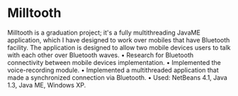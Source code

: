 # Milltooth

Milltooth is a graduation project; it's a fully multithreading JavaME application, which I have designed to work over mobiles that have Bluetooth facility. The application is designed to allow two mobile devices users to talk with each other over Bluetooth waves.
•	Research for Bluetooth connectivity between mobile devices implementation.
•	Implemented the voice-recording module.
•	Implemented a multithreaded application that made a synchronized connection via Bluetooth.
•	Used: NetBeans 4.1, Java 1.3, Java ME, Windows XP.
